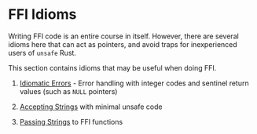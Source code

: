 # FFI Idioms

Writing FFI code is an entire course in itself.
However, there are several idioms here that can act as pointers, and avoid
traps for inexperienced users of `unsafe` Rust.

This section contains idioms that may be useful when doing FFI.

1. [Idiomatic Errors](./ffi-errors.md) - Error handling with integer codes and
  sentinel return values (such as `NULL` pointers)

2. [Accepting Strings](./ffi-accepting-strings.md) with minimal unsafe code

3. [Passing Strings](./ffi-passing-strings.md) to FFI functions
